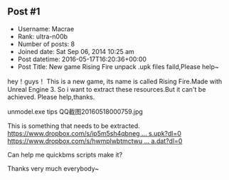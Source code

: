 ## Post #1
- Username: Macrae
- Rank: ultra-n00b
- Number of posts: 8
- Joined date: Sat Sep 06, 2014 10:25 am
- Post datetime: 2016-05-17T16:20:36+00:00
- Post Title: New game Rising Fire unpack .upk files faild,Please help~

hey！guys！
This is a new game, its name is called Rising Fire.Made with Unreal Engine 3.
So i want to extract these resources.But it can't be achieved.
Please help,thanks.

unmodel.exe tips
QQ截图20160518000759.jpg

This is something that needs to be extracted.
[https://www.dropbox.com/s/ip5m5sh4qbneg ... s.upk?dl=0](https://www.dropbox.com/s/ip5m5sh4qbneg77/UI_Fonts.upk?dl=0)
[https://www.dropbox.com/s/hwmplwbtmctwu ... a.dat?dl=0](https://www.dropbox.com/s/hwmplwbtmctwu53/GameData.dat?dl=0)

 Can help me quickbms scripts make it?

Thanks very much everybody~
